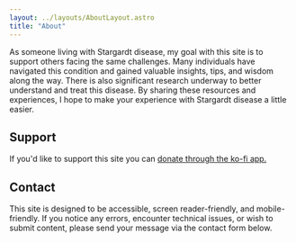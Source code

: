 ```yaml
---
layout: ../layouts/AboutLayout.astro
title: "About"
---
```


As someone living with Stargardt disease, my goal with this site is to support others facing the same challenges. Many individuals have navigated this condition and gained valuable insights, tips, and wisdom along the way. There is also significant research underway to better understand and treat this disease. By sharing these resources and experiences, I hope to make your experience with Stargardt disease a little easier.

## Support

If you'd like to support this site you can [donate through the ko-fi app.](https://ko-fi.com/stargardt)


## Contact

This site is designed to be accessible, screen reader-friendly, and mobile-friendly. If you notice any errors, encounter technical issues, or wish to submit content, please send your message via the contact form below.

